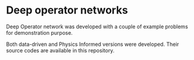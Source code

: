 # Deep operator networks

Deep Operator network was developed with a couple of example problems for
demonstration purpose.

Both data-driven and Physics Informed versions were developed. Their
source codes are available in this repository.
